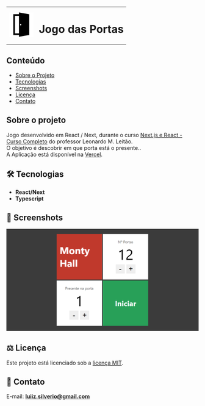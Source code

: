 <table>
  <tr>
    <td><img src="https://github.com/luiizsilverio/react-portas/blob/main/public/door.png" /></td>
    <td><h1>Jogo das Portas</h1></td>
  </tr>
</table>

## Conteúdo
* [Sobre o Projeto](#sobre-o-projeto)
* [Tecnologias](#hammer_and_wrench-tecnologias)
* [Screenshots](#camera_flash-screenshots)
* [Licença](#balance_scale-licença)
* [Contato](#email-contato)

## Sobre o projeto
Jogo desenvolvido em React / Next, durante o curso [Next.js e React - Curso Completo](https://www.udemy.com/course/nextjs-e-react/) do professor Leonardo M. Leitão.<br />
O objetivo é descobrir em que porta está o presente..<br />
A Aplicação está disponível na [Vercel](https://jogo-portas.vercel.app).<br />

## :hammer_and_wrench: Tecnologias
* __React/Next__
* __Typescript__

## :camera_flash: Screenshots
![](https://github.com/luiizsilverio/react-portas/blob/main/public/portas.gif)

## :balance_scale: Licença
Este projeto está licenciado sob a [licença MIT](LICENSE).

## :email: Contato

E-mail: [**luiiz.silverio@gmail.com**](mailto:luiiz.silverio@gmail.com)

